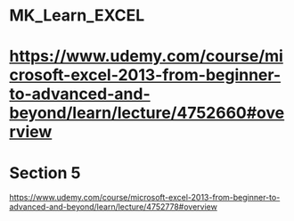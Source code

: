 # MK_Learn_EXCEL
# https://www.udemy.com/course/microsoft-excel-2013-from-beginner-to-advanced-and-beyond/learn/lecture/4752660#overview
# Section 5
https://www.udemy.com/course/microsoft-excel-2013-from-beginner-to-advanced-and-beyond/learn/lecture/4752778#overview
